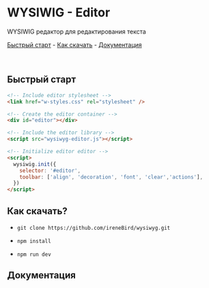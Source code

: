 # WYSIWIG - Editor

WYSIWIG редактор для редактирования текста

[Быстрый старт](#Быстрый-старт) - [Как скачать](#Как-скачать?) - [Документация](#Документация)

<br>

## Быстрый старт
```html
<!-- Include editor stylesheet -->
<link href="w-styles.css" rel="stylesheet" />

<!-- Create the editor container -->
<div id="editor"></div>

<!-- Include the editor library -->
<script src="wysiwyg-editor.js"></script>

<!-- Initialize editor editor -->
<script>
  wysiwig.init({
    selector: '#editor',
    toolbar: ['align', 'decoration', 'font', 'clear','actions'],
  })
</script>
```

## Как скачать?

-  `git clone https://github.com/ireneBird/wysiwyg.git`

- `npm install`

- `npm run dev`


## Документация

